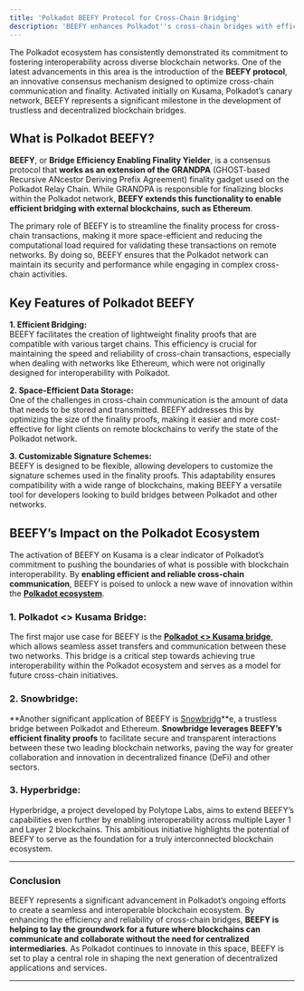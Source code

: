 ```yaml
---
title: 'Polkadot BEEFY Protocol for Cross-Chain Bridging'
description: 'BEEFY enhances Polkadot''s cross-chain bridges with efficient finality proofs, enabling seamless and secure blockchain interoperability.'
---
```

The Polkadot ecosystem has consistently demonstrated its commitment to fostering interoperability across diverse blockchain networks. One of the latest advancements in this area is the introduction of the **BEEFY protocol**, an innovative consensus mechanism designed to optimize cross-chain communication and finality. Activated initially on Kusama, Polkadot’s canary network, BEEFY represents a significant milestone in the development of trustless and decentralized blockchain bridges.

What is Polkadot BEEFY?
-----------------------

**BEEFY**, or **Bridge Efficiency Enabling Finality Yielder**, is a consensus protocol that **works as an extension of the GRANDPA** (GHOST-based Recursive ANcestor Deriving Prefix Agreement) finality gadget used on the Polkadot Relay Chain. While GRANDPA is responsible for finalizing blocks within the Polkadot network, **BEEFY extends this functionality to enable efficient bridging with external blockchains, such as Ethereum**.

The primary role of BEEFY is to streamline the finality process for cross-chain transactions, making it more space-efficient and reducing the computational load required for validating these transactions on remote networks. By doing so, BEEFY ensures that the Polkadot network can maintain its security and performance while engaging in complex cross-chain activities.

Key Features of Polkadot BEEFY
------------------------------

**1. Efficient Bridging:**  
BEEFY facilitates the creation of lightweight finality proofs that are compatible with various target chains. This efficiency is crucial for maintaining the speed and reliability of cross-chain transactions, especially when dealing with networks like Ethereum, which were not originally designed for interoperability with Polkadot.

**2. Space-Efficient Data Storage:**  
One of the challenges in cross-chain communication is the amount of data that needs to be stored and transmitted. BEEFY addresses this by optimizing the size of the finality proofs, making it easier and more cost-effective for light clients on remote blockchains to verify the state of the Polkadot network.

**3. Customizable Signature Schemes:**  
BEEFY is designed to be flexible, allowing developers to customize the signature schemes used in the finality proofs. This adaptability ensures compatibility with a wide range of blockchains, making BEEFY a versatile tool for developers looking to build bridges between Polkadot and other networks.

BEEFY’s Impact on the Polkadot Ecosystem
----------------------------------------

The activation of BEEFY on Kusama is a clear indicator of Polkadot’s commitment to pushing the boundaries of what is possible with blockchain interoperability. By **enabling efficient and reliable cross-chain communication**, BEEFY is poised to unlock a new wave of innovation within the [**Polkadot ecosystem**](https://dablock.com/ecosystem/).

### **1. Polkadot &lt;&gt; Kusama Bridge:**

The first major use case for BEEFY is the [**Polkadot &lt;&gt; Kusama bridge**](https://dablock.com/news/the-polkadot-kusama-bridge-is-now-live/), which allows seamless asset transfers and communication between these two networks. This bridge is a critical step towards achieving true interoperability within the Polkadot ecosystem and serves as a model for future cross-chain initiatives.

### **2. Snowbridge:**

**Another significant application of BEEFY is [Snowbridg](https://dablock.com/dapps/snowbridge/)**e, a trustless bridge between Polkadot and Ethereum. **Snowbridge leverages BEEFY’s efficient finality proofs** to facilitate secure and transparent interactions between these two leading blockchain networks, paving the way for greater collaboration and innovation in decentralized finance (DeFi) and other sectors.

### **3. Hyperbridge:**

Hyperbridge, a project developed by Polytope Labs, aims to extend BEEFY’s capabilities even further by enabling interoperability across multiple Layer 1 and Layer 2 blockchains. This ambitious initiative highlights the potential of BEEFY to serve as the foundation for a truly interconnected blockchain ecosystem.

- - - - - -

### Conclusion

BEEFY represents a significant advancement in Polkadot’s ongoing efforts to create a seamless and interoperable blockchain ecosystem. By enhancing the efficiency and reliability of cross-chain bridges, **BEEFY is helping to lay the groundwork for a future where blockchains can communicate and collaborate without the need for centralized intermediaries**. As Polkadot continues to innovate in this space, BEEFY is set to play a central role in shaping the next generation of decentralized applications and services.

- - - - - -